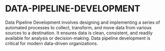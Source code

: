 # DATA-PIPELINE-DEVELOPMENT
Data Pipeline Development involves designing and implementing a series of automated processes to collect, transform, and move data from various sources to a destination. It ensures data is clean, consistent, and readily available for analysis or decision-making. Data pipeline development is critical for modern data-driven organizations.
